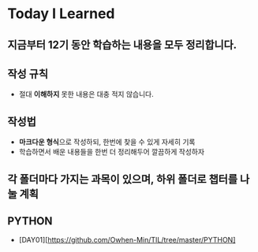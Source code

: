 # Today I Learned
## 지금부터 12기 동안 학습하는 내용을 모두 정리합니다.

## 작성 규칙
- 절대 **이해하지** 못한 내용은 대충 적지 않습니다.

## 작성법
- **마크다운 형식**으로 작성하되, 한번에 찾을 수 있게 자세히 기록
- 학습하면서 배운 내용들을 한번 더 정리해두어 깔끔하게 작성하자

## 각 폴더마다 가지는 과목이 있으며, 하위 폴더로 챕터를 나눌 계획

## PYTHON

- [DAY01][https://github.com/Owhen-Min/TIL/tree/master/PYTHON]